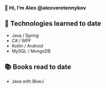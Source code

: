 ### 👋 Hi, I’m Alex @alexveretennykov
## 🌱 Technologies learned to date
- Java / Spring
- C# / WPF
- Kotlin / Android
- MySQL / MongoDB 

## :books: Books read to date
- Java with BlueJ

<!---
alexveretennykov/alexveretennykov is a ✨ special ✨ repository because its `README.md` (this file) appears on your GitHub profile.
You can click the Preview link to take a look at your changes.
--->
